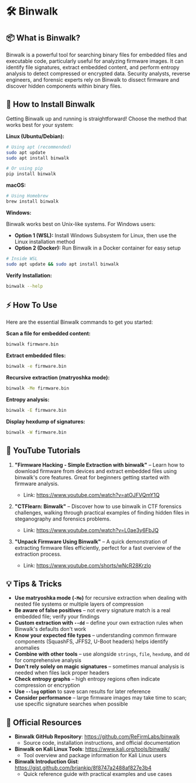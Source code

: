 # 🛠️ Binwalk

## 📦 What is Binwalk?

Binwalk is a powerful tool for searching binary files for embedded files and executable code, particularly useful for analyzing firmware images. It can identify file signatures, extract embedded content, and perform entropy analysis to detect compressed or encrypted data. Security analysts, reverse engineers, and forensic experts rely on Binwalk to dissect firmware and discover hidden components within binary files.

## 🔧 How to Install Binwalk

Getting Binwalk up and running is straightforward! Choose the method that works best for your system:

**Linux (Ubuntu/Debian):**
```bash
# Using apt (recommended)
sudo apt update
sudo apt install binwalk

# Or using pip
pip install binwalk
```

**macOS:**
```bash
# Using Homebrew
brew install binwalk
```

**Windows:**

Binwalk works best on Unix-like systems. For Windows users:
- **Option 1 (WSL):** Install Windows Subsystem for Linux, then use the Linux installation method
- **Option 2 (Docker):** Run Binwalk in a Docker container for easy setup

```bash
# Inside WSL
sudo apt update && sudo apt install binwalk
```

**Verify Installation:**
```bash
binwalk --help
```

## ⚡ How To Use

Here are the essential Binwalk commands to get you started:

**Scan a file for embedded content:**
```bash
binwalk firmware.bin
```

**Extract embedded files:**
```bash
binwalk -e firmware.bin
```

**Recursive extraction (matryoshka mode):**
```bash
binwalk -Me firmware.bin
```

**Entropy analysis:**
```bash
binwalk -E firmware.bin
```

**Display hexdump of signatures:**
```bash
binwalk -W firmware.bin
```

## 🎥 YouTube Tutorials

1. **"Firmware Hacking - Simple Extraction with binwalk"** – Learn how to download firmware from devices and extract embedded files using binwalk's core features. Great for beginners getting started with firmware analysis.
   - Link: https://www.youtube.com/watch?v=atOJFVQmY1Q

2. **"CTFlearn: Binwalk"** – Discover how to use binwalk in CTF forensics challenges, walking through practical examples of finding hidden files in steganography and forensics problems.
   - Link: https://www.youtube.com/watch?v=L0ae3y6FbJQ

3. **"Unpack Firmware Using Binwalk"** – A quick demonstration of extracting firmware files efficiently, perfect for a fast overview of the extraction process.
   - Link: https://www.youtube.com/shorts/wNcR28Krzlo

## 💡 Tips & Tricks

- **Use matryoshka mode (`-Me`)** for recursive extraction when dealing with nested file systems or multiple layers of compression
- **Be aware of false positives** – not every signature match is a real embedded file; verify your findings
- **Custom extraction with `--dd`** – define your own extraction rules when Binwalk's defaults don't work
- **Know your expected file types** – understanding common firmware components (SquashFS, JFFS2, U-Boot headers) helps identify anomalies
- **Combine with other tools** – use alongside `strings`, `file`, `hexdump`, and `dd` for comprehensive analysis
- **Don't rely solely on magic signatures** – sometimes manual analysis is needed when files lack proper headers
- **Check entropy graphs** – high entropy regions often indicate compression or encryption
- **Use `--log` option** to save scan results for later reference
- **Consider performance** – large firmware images may take time to scan; use specific signature searches when possible

## 🔗 Official Resources

- **Binwalk GitHub Repository**: https://github.com/ReFirmLabs/binwalk
  - Source code, installation instructions, and official documentation
- **Binwalk on Kali Linux Tools**: https://www.kali.org/tools/binwalk/
  - Tool overview and package information for Kali Linux users
- **Binwalk Introduction Gist**: https://gist.github.com/briankip/8f8747a2488af827e3b4
  - Quick reference guide with practical examples and use cases
